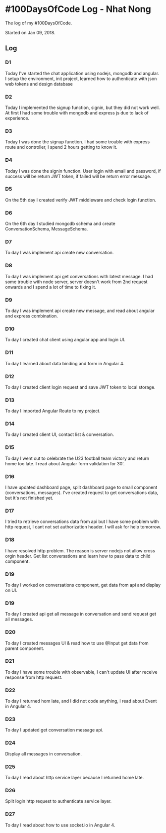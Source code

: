 # #100DaysOfCode Log - Nhat Nong
The log of my #100DaysOfCode.

Started on Jan 09, 2018.

## Log

### D1
Today I've started the chat application using nodejs, mongodb and angular. I setup the environment, init project, 
learned how to authenticate with json web tokens and design database

### D2
Today I implemented the signup function, signin, but they did not work well. 
At first I had some trouble with mongodb and express js due to lack of experience.

### D3
Today I was done the signup function. I had some trouble with express route and controller, I spend 2 hours getting to know it.

### D4
Today I was done the signin function. User login with email and password, if success will be return JWT token, 
if failed will be return error message.

### D5
On the 5th day I created verify JWT middleware and check login function.

### D6
On the 6th day I studied mongodb schema and create ConversationSchema, MessageSchema.

### D7
To day I was implement api create new conversation. 

### D8
To day I was implement api get conversations with latest message. I had some trouble with node server, server doesn't work
from 2nd request onwards and I spend a lot of time to fixing it.

### D9
To day I was implement api create new message, and read about angular and express combination.

### D10
To day I created chat client using angular app and login UI.

### D11
To day I learned about data binding and form in Angular 4.

### D12
To day I created client login request and save JWT token to local storage.

### D13
To day I imported Angular Route to my project.

### D14
To day I created client UI, contact list & conversation.

### D15
To day I went out to celebrate the U23 football team victory and return home too late. I read about Angular form validation for 30'.

### D16
I have updated dashboard page, split dashboard page to small component (conversations, messages).
I've created request to get conversations data, but it's not finished yet.

### D17
I tried to retrieve conversations data from api but I have some problem with http request, 
I cant not set authorization header. I will ask for help tomorrow.

### D18
I have resolved http problem. The reason is server nodejs not allow cross orgin header.
Get list conversations and learn how to pass data to child component.

### D19
To day I worked on conversations component, get data from api and display on UI.

### D19
To day I created api get all message in conversation and send request get all messages. 

### D20
To day I created messages UI & read how to use @Input get data from parent component.

### D21
To day I have some trouble with observable, I can't update UI after receive response from http request.

### D22
To day I returned hom late, and I did not code anything, I read about Event in Angular 4.

### D23
To day I updated get conversation message api.

### D24
Display all messages in conversation.

### D25
To day I read about http service layer because I returned home late.

### D26
Split login http request to authenticate service layer.

### D27
To day I read about how to use socket.io in Angular 4.
